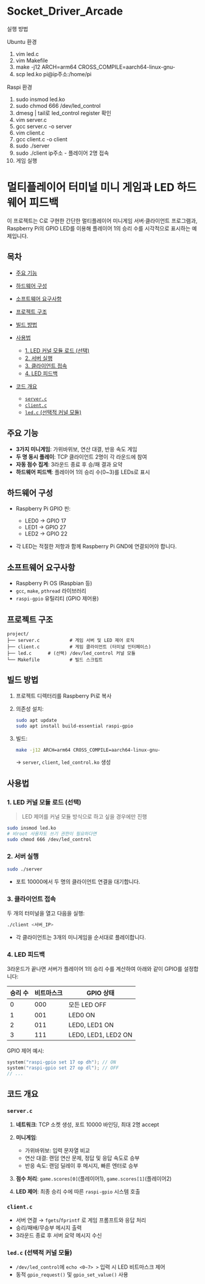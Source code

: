 # Socket_Driver_Arcade

실행 방법

Ubuntu 환경
1. vim led.c
2. vim Makefile
3. make -j12 ARCH=arm64 CROSS_COMPILE=aarch64-linux-gnu-
4. scp led.ko pi@ip주소:/home/pi

Raspi 환경
1. sudo insmod led.ko
2. sudo chmod 666 /dev/led_control
3. dmesg | tail로 led_control register 확인
4. vim server.c
5. gcc server.c -o server
6. vim client.c
7. gcc client.c -o client
8. sudo ./server
9. sudo ./client ip주소 - 플레이어 2명 접속
10. 게임 실행

# 멀티플레이어 터미널 미니 게임과 LED 하드웨어 피드백

이 프로젝트는 C로 구현한 간단한 멀티플레이어 미니게임 서버·클라이언트 프로그램과, Raspberry Pi의 GPIO LED를 이용해 플레이어 1의 승리 수를 시각적으로 표시하는 예제입니다.

## 목차

* [주요 기능](#주요-기능)
* [하드웨어 구성](#하드웨어-구성)
* [소프트웨어 요구사항](#소프트웨어-요구사항)
* [프로젝트 구조](#프로젝트-구조)
* [빌드 방법](#빌드-방법)
* [사용법](#사용법)

  * [1. LED 커널 모듈 로드 (선택)](#1-led-커널-모듈-로드-선택)
  * [2. 서버 실행](#2-서버-실행)
  * [3. 클라이언트 접속](#3-클라이언트-접속)
  * [4. LED 피드백](#4-led-피드백)
* [코드 개요](#코드-개요)

  * [`server.c`](#serverc)
  * [`client.c`](#clientc)
  * [`led.c` (선택적 커널 모듈)](#ledc-선택적-커널-모듈)

## 주요 기능

* **3가지 미니게임**: 가위바위보, 연산 대결, 반응 속도 게임
* **두 명 동시 플레이**: TCP 클라이언트 2명이 각 라운드에 참여
* **자동 점수 집계**: 3라운드 종료 후 승/패 결과 요약
* **하드웨어 피드백**: 플레이어 1의 승리 수(0\~3)를 LEDs로 표시

## 하드웨어 구성

* Raspberry Pi GPIO 핀:

  * LED0 → GPIO 17
  * LED1 → GPIO 27
  * LED2 → GPIO 22
* 각 LED는 적절한 저항과 함께 Raspberry Pi GND에 연결되어야 합니다.

## 소프트웨어 요구사항

* Raspberry Pi OS (Raspbian 등)
* `gcc`, `make`, `pthread` 라이브러리
* `raspi-gpio` 유틸리티 (GPIO 제어용)

## 프로젝트 구조

```
project/
├── server.c           # 게임 서버 및 LED 제어 로직
├── client.c           # 게임 클라이언트 (터미널 인터페이스)
├── led.c      # (선택) /dev/led_control 커널 모듈
└── Makefile           # 빌드 스크립트
```

## 빌드 방법

1. 프로젝트 디렉터리를 Raspberry Pi로 복사
2. 의존성 설치:

   ```bash
   sudo apt update
   sudo apt install build-essential raspi-gpio
   ```
3. 빌드:

   ```bash
   make -j12 ARCH=arm64 CROSS_COMPILE=aarch64-linux-gnu-
   ```

   → `server`, `client`, `led_control.ko` 생성

## 사용법

### 1. LED 커널 모듈 로드 (선택)

> LED 제어를 커널 모듈 방식으로 하고 싶을 경우에만 진행

```bash
sudo insmod led.ko
# 비root 사용자도 쓰기 권한이 필요하다면
sudo chmod 666 /dev/led_control
```

### 2. 서버 실행

```bash
sudo ./server
```

* 포트 10000에서 두 명의 클라이언트 연결을 대기합니다.

### 3. 클라이언트 접속

두 개의 터미널을 열고 다음을 실행:

```bash
./client <서버_IP>
```

* 각 클라이언트는 3개의 미니게임을 순서대로 플레이합니다.

### 4. LED 피드백

3라운드가 끝나면 서버가 플레이어 1의 승리 수를 계산하여 아래와 같이 GPIO를 설정합니다:

| 승리 수 | 비트마스크 | GPIO 상태             |
| ---- | ----- | ------------------- |
| 0    | 000   | 모든 LED OFF          |
| 1    | 001   | LED0 ON             |
| 2    | 011   | LED0, LED1 ON       |
| 3    | 111   | LED0, LED1, LED2 ON |

GPIO 제어 예시:

```c
system("raspi-gpio set 17 op dh"); // ON
system("raspi-gpio set 27 op dl"); // OFF
// ...
```

## 코드 개요

### `server.c`

1. **네트워크**: TCP 소켓 생성, 포트 10000 바인딩, 최대 2명 accept
2. **미니게임**:

   * 가위바위보: 입력 문자열 비교
   * 연산 대결: 랜덤 연산 문제, 정답 및 응답 속도로 승부
   * 반응 속도: 랜덤 딜레이 후 메시지, 빠른 엔터로 승부
3. **점수 처리**: `game.scores[0]`(플레이어1), `game.scores[1]`(플레이어2)
4. **LED 제어**: 최종 승리 수에 따른 `raspi-gpio` 시스템 호출

### `client.c`

* 서버 연결 → `fgets`/`fprintf` 로 게임 프롬프트와 응답 처리
* 승리/패배/무승부 메시지 출력
* 3라운드 종료 후 서버 요약 메시지 수신

### `led.c` (선택적 커널 모듈)

* `/dev/led_control`에 `echo <0~7> >` 입력 시 LED 비트마스크 제어
* 동적 `gpio_request()` 및 `gpio_set_value()` 사용
